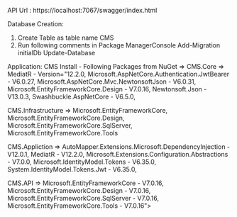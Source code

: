 API Url : https://localhost:7067/swagger/index.html

Database Creation:
1. Create Table as table name CMS
2. Run following comments in Package ManagerConsole
	Add-Migration initialDb
	Update-Database

Application: CMS
Install - Following Packages from NuGet =>
CMS.Core =>
	MediatR - Version="12.2.0,
    Microsoft.AspNetCore.Authentication.JwtBearer - V6.0.27,
    Microsoft.AspNetCore.Mvc.NewtonsoftJson - V6.0.31,
    Microsoft.EntityFrameworkCore.Design - V7.0.16,
    Newtonsoft.Json - V13.0.3,
    Swashbuckle.AspNetCore - V6.5.0,
	
CMS.Infrastructure => 
	Microsoft.EntityFrameworkCore,
	Microsoft.EntityFrameworkCore.Design,
	Microsoft.EntityFrameworkCore.SqlServer,
	Microsoft.EntityFrameworkCore.Tools

CMS.Appliction => 
	AutoMapper.Extensions.Microsoft.DependencyInjection - V12.0.1,
    MediatR - V12.2.0,
    Microsoft.Extensions.Configuration.Abstractions - V7.0.0,
    Microsoft.IdentityModel.Tokens - V6.35.0,
    System.IdentityModel.Tokens.Jwt - V6.35.0,

CMS.API => 
	Microsoft.EntityFrameworkCore - V7.0.16,
    Microsoft.EntityFrameworkCore.Design - V7.0.16,
    Microsoft.EntityFrameworkCore.SqlServer - V7.0.16,
    Microsoft.EntityFrameworkCore.Tools - V7.0.16">


	
